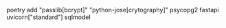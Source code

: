 poetry add "passlib[bcrypt]" "python-jose[crytography]" psycopg2 fastapi uvicorn["standard"] sqlmodel